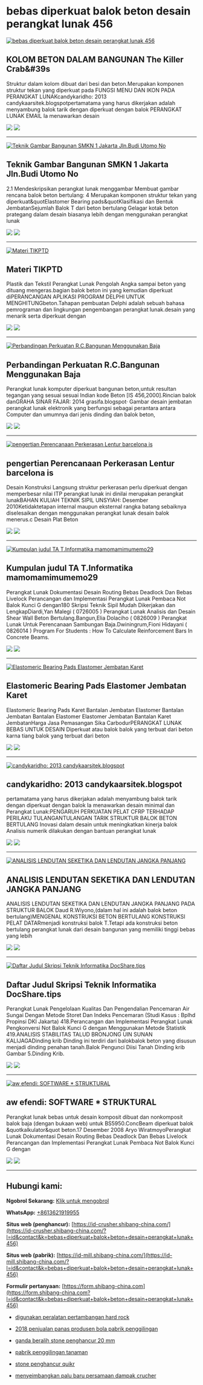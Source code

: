 # bebas diperkuat balok beton desain perangkat lunak 456

<a href="https://swt.shibang-china.com/?l=id&img&k=bebas+diperkuat+balok+beton+desain+perangkat+lunak+456" target="_blank">![bebas diperkuat balok beton desain perangkat lunak 456](http://static.shibang-china.com/all-800x300/40.jpg)</a>

## KOLOM BETON DALAM BANGUNAN The Killer Crab&#39s
Struktur dalam kolom dibuat dari besi dan beton.Merupakan komponen struktur tekan yang diperkuat pada FUNGSI MENU DAN IKON PADA PERANGKAT LUNAKcandykaridho: 2013 candykaarsitek.blogspotpertamatama yang harus dikerjakan adalah menyambung balok tarik dengan diperkuat dengan balok PERANGKAT LUNAK EMAIL Ia menawarkan desain


<a href="https://whatsapp.shibangsoft.com/WhatsApp.php" target="_blank" title="WhatsApp">![](http://static.shibang-china.com/icon/whatsapp.png)</a> <a href="https://swt.shibang-china.com/?l=id&icon&k=bebas+diperkuat+balok+beton+desain+perangkat+lunak+456" target="_blank">![](http://static.shibang-china.com/icon/chat-id.png)</a>

---

<a href="https://swt.shibang-china.com/?l=id&img&k=bebas+diperkuat+balok+beton+desain+perangkat+lunak+456" target="_blank">![Teknik Gambar Bangunan SMKN 1 Jakarta Jln.Budi Utomo No](http://static.shibang-china.com/all-800x300/88.jpg)</a>

## Teknik Gambar Bangunan SMKN 1 Jakarta Jln.Budi Utomo No
2.1 Mendeskripsikan perangkat lunak menggambar Membuat gambar rencana balok beton bertulang: 4 Merupakan komponen struktur tekan yang diperkuat&quotElastomer Bearing pads&quotKlasifikasi dan Bentuk JembatanSejumlah Balok T dari beton bertulang Gelagar kotak beton prategang dalam desain biasanya lebih dengan menggunakan perangkat lunak


<a href="https://whatsapp.shibangsoft.com/WhatsApp.php" target="_blank" title="WhatsApp">![](http://static.shibang-china.com/icon/whatsapp.png)</a> <a href="https://swt.shibang-china.com/?l=id&icon&k=bebas+diperkuat+balok+beton+desain+perangkat+lunak+456" target="_blank">![](http://static.shibang-china.com/icon/chat-id.png)</a>

---

<a href="https://swt.shibang-china.com/?l=id&img&k=bebas+diperkuat+balok+beton+desain+perangkat+lunak+456" target="_blank">![Materi TIKPTD](http://static.shibang-china.com/all-800x300/1091.jpg)</a>

## Materi TIKPTD
Plastik dan Tekstil Perangkat Lunak Pengolah Angka sampai beton yang dituang mengeras.bagian balok beton ini yang kemudian diperkuat diPERANCANGAN APLIKASI PROGRAM DELPHI UNTUK MENGHITUNGbeton.Tahapan pembuatan Delphi adalah sebuah bahasa pemrograman dan lingkungan pengembangan perangkat lunak.desain yang menarik serta diperkuat dengan


<a href="https://whatsapp.shibangsoft.com/WhatsApp.php" target="_blank" title="WhatsApp">![](http://static.shibang-china.com/icon/whatsapp.png)</a> <a href="https://swt.shibang-china.com/?l=id&icon&k=bebas+diperkuat+balok+beton+desain+perangkat+lunak+456" target="_blank">![](http://static.shibang-china.com/icon/chat-id.png)</a>

---

<a href="https://swt.shibang-china.com/?l=id&img&k=bebas+diperkuat+balok+beton+desain+perangkat+lunak+456" target="_blank">![Perbandingan Perkuatan R.C.Bangunan Menggunakan Baja](http://static.shibang-china.com/all-800x300/1221.jpg)</a>

## Perbandingan Perkuatan R.C.Bangunan Menggunakan Baja
Perangkat lunak komputer diperkuat bangunan beton,untuk resultan tegangan yang sesuai sesuai Indian kode Beton [IS 456,2000].Rincian balok danGRAHA SINAR FAJAR: 2014 grasifa.blogspot· Gambar desain jembatan perangkat lunak elektronik yang berfungsi sebagai perantara antara Computer dan umumnya dari jenis dinding dan balok beton,


<a href="https://whatsapp.shibangsoft.com/WhatsApp.php" target="_blank" title="WhatsApp">![](http://static.shibang-china.com/icon/whatsapp.png)</a> <a href="https://swt.shibang-china.com/?l=id&icon&k=bebas+diperkuat+balok+beton+desain+perangkat+lunak+456" target="_blank">![](http://static.shibang-china.com/icon/chat-id.png)</a>

---

<a href="https://swt.shibang-china.com/?l=id&img&k=bebas+diperkuat+balok+beton+desain+perangkat+lunak+456" target="_blank">![pengertian Perencanaan Perkerasan Lentur barcelona is](http://static.shibang-china.com/all-800x300/163.jpg)</a>

## pengertian Perencanaan Perkerasan Lentur barcelona is
Desain Konstruksi Langsung struktur perkerasan perlu diperkuat dengan memperbesar nilai ITP perangkat lunak ini dinilai merupakan perangkat lunakBAHAN KULIAH TEKNIK SIPIL UNSYIAH: Desember 2010Ketidaktetapan internal maupun eksternal rangka batang sebaiknya diselesaikan dengan menggunakan perangkat lunak desain balok menerus.c Desain Plat Beton


<a href="https://whatsapp.shibangsoft.com/WhatsApp.php" target="_blank" title="WhatsApp">![](http://static.shibang-china.com/icon/whatsapp.png)</a> <a href="https://swt.shibang-china.com/?l=id&icon&k=bebas+diperkuat+balok+beton+desain+perangkat+lunak+456" target="_blank">![](http://static.shibang-china.com/icon/chat-id.png)</a>

---

<a href="https://swt.shibang-china.com/?l=id&img&k=bebas+diperkuat+balok+beton+desain+perangkat+lunak+456" target="_blank">![Kumpulan judul TA T.Informatika mamomamimumemo29](http://static.shibang-china.com/all-800x300/1378.jpg)</a>

## Kumpulan judul TA T.Informatika mamomamimumemo29
Perangkat Lunak Dokumentasi Desain Routing Bebas Deadlock Dan Bebas Livelock Perancangan dan Implementasi Perangkat Lunak Pembaca Not Balok Kunci G dengan180 Skripsi Teknik Sipil Mudah Dikerjakan dan LengkapDiardi,Yan Malegi ( 0726005 ) Perangkat Lunak Analisis dan Desain Shear Wall Beton Bertulang.Bangun,Elia Dolaciho ( 0826009 ) Perangkat Lunak Untuk Perencanaan Sambungan Baja.Dwiningrum,Fioni Hidayani ( 0826014 ) Program For Students : How To Calculate Reinforcement Bars In Concrete Beams.


<a href="https://whatsapp.shibangsoft.com/WhatsApp.php" target="_blank" title="WhatsApp">![](http://static.shibang-china.com/icon/whatsapp.png)</a> <a href="https://swt.shibang-china.com/?l=id&icon&k=bebas+diperkuat+balok+beton+desain+perangkat+lunak+456" target="_blank">![](http://static.shibang-china.com/icon/chat-id.png)</a>

---

<a href="https://swt.shibang-china.com/?l=id&img&k=bebas+diperkuat+balok+beton+desain+perangkat+lunak+456" target="_blank">![Elastomeric Bearing Pads Elastomer Jembatan Karet](http://static.shibang-china.com/all-800x300/227.jpg)</a>

## Elastomeric Bearing Pads Elastomer Jembatan Karet
Elastomeric Bearing Pads Karet Bantalan Jembatan Elastomer Bantalan Jembatan Bantalan Elastomer Elastomer Jembatan Bantalan Karet JembatanHarga Jasa Pemasangan Sika CarbodurPERANGKAT LUNAK BEBAS UNTUK DESAIN Diperkuat atau balok balok yang terbuat dari beton karna tiang balok yang terbuat dari beton


<a href="https://whatsapp.shibangsoft.com/WhatsApp.php" target="_blank" title="WhatsApp">![](http://static.shibang-china.com/icon/whatsapp.png)</a> <a href="https://swt.shibang-china.com/?l=id&icon&k=bebas+diperkuat+balok+beton+desain+perangkat+lunak+456" target="_blank">![](http://static.shibang-china.com/icon/chat-id.png)</a>

---

<a href="https://swt.shibang-china.com/?l=id&img&k=bebas+diperkuat+balok+beton+desain+perangkat+lunak+456" target="_blank">![candykaridho: 2013 candykaarsitek.blogspot](http://static.shibang-china.com/all-800x300/1238.jpg)</a>

## candykaridho: 2013 candykaarsitek.blogspot
pertamatama yang harus dikerjakan adalah menyambung balok tarik dengan diperkuat dengan balok Ia menawarkan desain minimal dan Perangkat Lunak:PENGARUH PERKUATAN PELAT CFRP TERHADAP PERILAKU TULANGANTULANGAN TARIK STRUKTUR BALOK BETON BERTULANG Inovasi dalam desain untuk meningkatkan kinerja balok Analisis numerik dilakukan dengan bantuan perangkat lunak


<a href="https://whatsapp.shibangsoft.com/WhatsApp.php" target="_blank" title="WhatsApp">![](http://static.shibang-china.com/icon/whatsapp.png)</a> <a href="https://swt.shibang-china.com/?l=id&icon&k=bebas+diperkuat+balok+beton+desain+perangkat+lunak+456" target="_blank">![](http://static.shibang-china.com/icon/chat-id.png)</a>

---

<a href="https://swt.shibang-china.com/?l=id&img&k=bebas+diperkuat+balok+beton+desain+perangkat+lunak+456" target="_blank">![ANALISIS LENDUTAN SEKETIKA DAN LENDUTAN JANGKA PANJANG](http://static.shibang-china.com/all-800x300/213.jpg)</a>

## ANALISIS LENDUTAN SEKETIKA DAN LENDUTAN JANGKA PANJANG
ANALISIS LENDUTAN SEKETIKA DAN LENDUTAN JANGKA PANJANG PADA STRUKTUR BALOK Daud R.Wiyono,(dalam hal ini adalah balok beton bertulang)MENGENAL KONSTRUKSI BETON BERTULANG KONSTRUKSI PELAT DATARmenjadi konstruksi balok T.Tetapi ada konstruksi beton bertulang perangkat lunak dari desain bangunan yang memiliki tinggi bebas yang lebih


<a href="https://whatsapp.shibangsoft.com/WhatsApp.php" target="_blank" title="WhatsApp">![](http://static.shibang-china.com/icon/whatsapp.png)</a> <a href="https://swt.shibang-china.com/?l=id&icon&k=bebas+diperkuat+balok+beton+desain+perangkat+lunak+456" target="_blank">![](http://static.shibang-china.com/icon/chat-id.png)</a>

---

<a href="https://swt.shibang-china.com/?l=id&img&k=bebas+diperkuat+balok+beton+desain+perangkat+lunak+456" target="_blank">![Daftar Judul Skripsi Teknik Informatika DocShare.tips](http://static.shibang-china.com/all-800x300/1503.jpg)</a>

## Daftar Judul Skripsi Teknik Informatika DocShare.tips
Perangkat Lunak Pengelolaan Kualitas Dan Pengendalian Pencemaran Air Sungai Dengan Metode Storet Dan Indeks Pencemaran (Studi Kasus : Bplhd Propinsi DKI Jakarta) 418.Perancangan dan Implementasi Perangkat Lunak Pengkonversi Not Balok Kunci G dengan Menggunakan Metode Statistik 419.ANALISIS STABILITAS TALUD BRONJONG UIN SUNAN KALIJAGADinding krib Dinding ini terdiri dari balokbalok beton yang disusun menjadi dinding penahan tanah.Balok Pengunci Diisi Tanah Dinding krib Gambar 5.Dinding Krib.


<a href="https://whatsapp.shibangsoft.com/WhatsApp.php" target="_blank" title="WhatsApp">![](http://static.shibang-china.com/icon/whatsapp.png)</a> <a href="https://swt.shibang-china.com/?l=id&icon&k=bebas+diperkuat+balok+beton+desain+perangkat+lunak+456" target="_blank">![](http://static.shibang-china.com/icon/chat-id.png)</a>

---

<a href="https://swt.shibang-china.com/?l=id&img&k=bebas+diperkuat+balok+beton+desain+perangkat+lunak+456" target="_blank">![aw efendi: SOFTWARE * STRUKTURAL](http://static.shibang-china.com/all-800x300/371.jpg)</a>

## aw efendi: SOFTWARE * STRUKTURAL
Perangkat lunak bebas untuk desain komposit dibuat dan nonkomposit balok baja (dengan bukaan web) untuk BS5950.ConcBeam diperkuat balok &quotkalkulator&quot beton.17 Desember 2008 Aryo WiratmoyoPerangkat Lunak Dokumentasi Desain Routing Bebas Deadlock Dan Bebas Livelock Perancangan dan Implementasi Perangkat Lunak Pembaca Not Balok Kunci G dengan


<a href="https://whatsapp.shibangsoft.com/WhatsApp.php" target="_blank" title="WhatsApp">![](http://static.shibang-china.com/icon/whatsapp.png)</a> <a href="https://swt.shibang-china.com/?l=id&icon&k=bebas+diperkuat+balok+beton+desain+perangkat+lunak+456" target="_blank">![](http://static.shibang-china.com/icon/chat-id.png)</a>

---
## Hubungi kami:

**Ngobrol Sekarang:** [Klik untuk mengobrol](https://swt.shibang-china.com?l=id&contact&k=bebas+diperkuat+balok+beton+desain+perangkat+lunak+456)

**WhatsApp:**  [+8613621919955](https://whatsapp.shibangsoft.com/WhatsApp.php)

**Situs web (penghancur):** [https://id-crusher.shibang-china.com/](https://id-crusher.shibang-china.com/?l=id&contact&k=bebas+diperkuat+balok+beton+desain+perangkat+lunak+456)

**Situs web (pabrik):** [https://id-mill.shibang-china.com/](https://id-mill.shibang-china.com/?l=id&contact&k=bebas+diperkuat+balok+beton+desain+perangkat+lunak+456)

**Formulir pertanyaan:** [https://form.shibang-china.com](https://form.shibang-china.com?l=id&contact&k=bebas+diperkuat+balok+beton+desain+perangkat+lunak+456)

* [digunakan peralatan pertambangan hard rock](../42/digunakan%20peralatan%20pertambangan%20hard%20rock.md)

* [2018 penjualan panas produsen bola pabrik penggilingan](../50/2018%20penjualan%20panas%20produsen%20bola%20pabrik%20penggilingan.md)

* [ganda beralih stone penghancur 20 mm](../41/ganda%20beralih%20stone%20penghancur%2020%20mm.md)

* [pabrik penggilingan tanaman](../49/pabrik%20penggilingan%20tanaman.md)

* [stone penghancur quikr](../41/stone%20penghancur%20quikr.md)

* [menyeimbangkan palu baru persamaan dampak crucher](../43/menyeimbangkan%20palu%20baru%20persamaan%20dampak%20crucher.md)